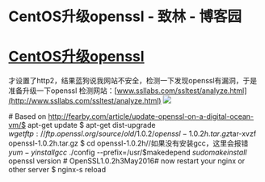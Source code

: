 
# CentOS升级openssl - 致林 - 博客园






# [CentOS升级openssl](https://www.cnblogs.com/bincoding/p/6118342.html)
才设置了http2，结果蓝狗说我网站不安全，检测一下发现openssl有漏洞，于是准备升级一下openssl
检测网站：[www.ssllabs.com/ssltest/analyze.html](http://www.ssllabs.com/ssltest/analyze.html)
![](https://images2015.cnblogs.com/blog/771778/201611/771778-20161130162825177-1451834732.png)

\# Based on http://fearby.com/article/update-openssl-on-a-digital-ocean-vm/$ apt-get update
$ apt-get dist-upgrade
$wgetftp://ftp.openssl.org/source/old/1.0.2/openssl-1.0.2h.tar.gz$tar-xvzf openssl-1.0.2h.tar.gz
$ cd openssl-1.0.2h//如果没有安装gcc，这里会报错$yum-yinstallgcc$ ./config --prefix=/usr/$makedepend
$sudomakeinstall$ openssl version
\# OpenSSL1.0.2h3May2016\# now restart your nginx or other server
$ nginx-s reload





